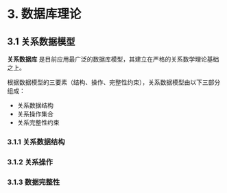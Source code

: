 # 3. 数据库理论

## 3.1 关系数据模型

**关系数据库** 是目前应用最广泛的数据库模型，其建立在严格的关系数学理论基础之上。  

根据数据模型的三要素（结构、操作、完整性约束），关系数据模型由以下三部分组成：  

* 关系数据结构
* 关系操作集合
* 关系完整性约束

### 3.1.1 关系数据结构

### 3.1.2 关系操作

### 3.1.3 数据完整性

